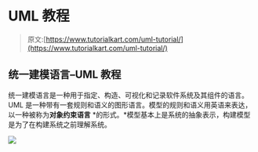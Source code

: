 # UML 教程

> 原文:[https://www.tutorialkart.com/uml-tutorial/](https://www.tutorialkart.com/uml-tutorial/)

## 统一建模语言–UML 教程

统一建模语言是一种用于指定、构造、可视化和记录软件系统及其组件的语言。UML 是一种带有一套规则和语义的图形语言。模型的规则和语义用英语来表达，以一种被称为**对象约束语言** *的形式。*模型基本上是系统的抽象表示，构建模型是为了在构建系统之前理解系统。

[![](../Images/925da31b32d6bc3827932f6c8afb11bb.png)](https://www.tutorialkart.com/)